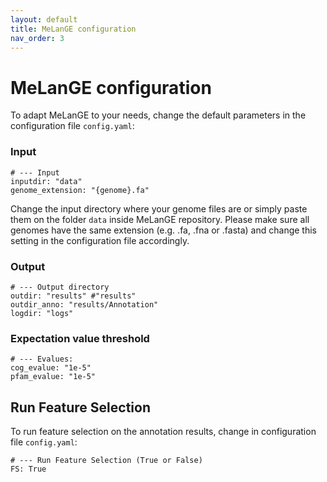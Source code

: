 ```yaml
---
layout: default
title: MeLanGE configuration
nav_order: 3
---
```


# MeLanGE configuration
To adapt MeLanGE to your needs, change the default parameters in the configuration file `config.yaml`:

### Input
    # --- Input
    inputdir: "data"
    genome_extension: "{genome}.fa" 

Change the input directory where your genome files are or simply paste them on the folder `data` inside MeLanGE repository.
Please make sure all genomes have the same extension (e.g. .fa, .fna or .fasta) and change this setting in the configuration file accordingly.

### Output
    # --- Output directory
    outdir: "results" #"results"
    outdir_anno: "results/Annotation" 
    logdir: "logs"

### Expectation value threshold
    # --- Evalues:
    cog_evalue: "1e-5"
    pfam_evalue: "1e-5"

## Run Feature Selection
To run feature selection on the annotation results, change in configuration file `config.yaml`:

    # --- Run Feature Selection (True or False)
    FS: True

